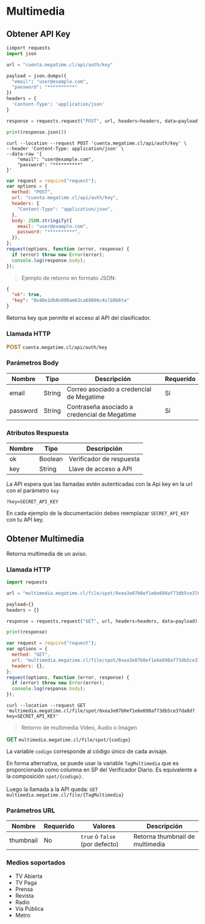# Multimedia

## Obtener API Key

```python
iimport requests
import json

url = "cuenta.megatime.cl/api/auth/key"

payload = json.dumps({
  "email": "user@example.com",
  "password": "**********"
})
headers = {
  'Content-Type': 'application/json'
}

response = requests.request("POST", url, headers=headers, data=payload)

print(response.json())


```

```shell
curl --location --request POST 'cuenta.megatime.cl/api/auth/key' \
--header 'Content-Type: application/json' \
--data-raw '{
    "email": "user@example.com",
    "password": "**********"
}'
```

```javascript
var request = require("request");
var options = {
  method: "POST",
  url: "cuenta.megatime.cl/api/auth/key",
  headers: {
    "Content-Type": "application/json",
  },
  body: JSON.stringify({
    email: "user@example.com",
    password: "**********",
  }),
};
request(options, function (error, response) {
  if (error) throw new Error(error);
  console.log(response.body);
});
```

> Ejemplo de retorno en formato JSON:

```json
{
  "ok": true,
  "key": "0x48e1db8n090am63ca69606c4slb8b6ta"
}
```

Retorna key que permite el acceso al API del clasificador.

### Llamada HTTP

<span style="color: rgb(170, 117, 28);"> **POST**</span> `cuenta.megatime.cl/api/auth/key`

### Parámetros Body

| Nombre   | Tipo   | Descripción                                  | Requerido |
| -------- | ------ | -------------------------------------------- | --------- |
| email    | String | Correo asociado a credencial de Megatime     | Sí        |
| password | String | Contraseña asociado a credencial de Megatime | Sí        |

### Atributos Respuesta

| Nombre | Tipo    | Descripción              |
| ------ | ------- | ------------------------ |
| ok     | Boolean | Verificador de respuesta |
| key    | String  | Llave de acceso a API    |

La API espera que las llamadas estén autenticadas con la Api key en la url con el parámetro `key`

`?key=SECRET_API_KEY`

<aside class="notice">
En cada ejemplo de la documentación debes reemplazar <code>SECRET_API_KEY</code> con tu API key.
</aside>

## Obtener Multimedia

Retorna multimedia de un aviso.

### Llamada HTTP

```python
import requests

url = "multimedia.megatime.cl/file/spot/0xea3e07b0ef1e6e698af73db5ce37da8d?key=SECRET_API_KEY"

payload={}
headers = {}

response = requests.request("GET", url, headers=headers, data=payload)

print(response)

```

```javascript
var request = require("request");
var options = {
  method: "GET",
  url: "multimedia.megatime.cl/file/spot/0xea3e07b0ef1e6e698af73db5ce37da8d?key=SECRET_API_KEY",
  headers: {},
};
request(options, function (error, response) {
  if (error) throw new Error(error);
  console.log(response.body);
});
```

```shell
curl --location --request GET 'multimedia.megatime.cl/file/spot/0xea3e07b0ef1e6e698af73db5ce37da8d?key=SECRET_API_KEY'
```

> Retorno de multimedia Video, Audio o Imagen

<span style="color: rgb(33, 120, 52);"> **GET**</span> `multimedia.megatime.cl/file/spot/{codigo}`

La variable `codigo` corresponde al código único de cada avisaje.

<aside class="success">
En forma alternativa, se puede usar la variable <code>TagMultimedia</code> que es proporcionada como columna en SP del Verificador Diario. Es equivalente a la composición <code>spot/{codigo}</code>.
<br>
<br>
Luego la llamada a la API queda: <code>GET multimedia.megatime.cl/file/{TagMultimedia}</code>

</aside>

### Parámetros URL

| Nombre    | Requerido | Valores                        | Descripción                     |
| --------- | --------- | ------------------------------ | ------------------------------- |
| thumbnail | No        | `true` ó `false` (por defecto) | Retorna thumbnail de multimedia |

### Medios soportados

- TV Abierta
- TV Paga
- Prensa
- Revista
- Radio
- Vía Pública
- Metro
